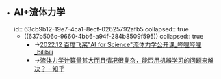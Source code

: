 - ## AI+流体力学
  id:: 63cb9b12-19e7-4ca1-8ecf-02625792afb5
  collapsed:: true
	- ((637b506c-9660-4bb6-a94f-284b8509f595))
	  collapsed:: true
		- ->[2022.12 百度飞桨"AI for Science"流体力学公开课_哔哩哔哩_bilibili](https://www.bilibili.com/video/BV1rG411K7sK/?spm_id_from=333.788.recommend_more_video.8&vd_source=fc591008a48bd1bb56b8e3ba9a7c2202)
		- ->[流体力学计算量甚大而且情况很复杂，能否用机器学习的问题来解决？ - 知乎](https://www.zhihu.com/question/358960812)